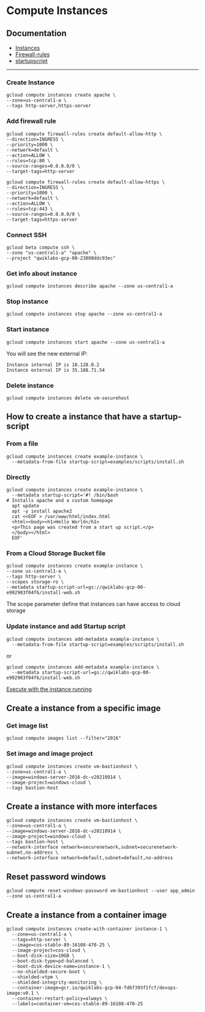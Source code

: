 # Compute Instances

## Documentation

- [Instances](https://cloud.google.com/sdk/gcloud/reference/compute/instances)
- [Firewall-rules](https://cloud.google.com/sdk/gcloud/reference/compute/firewall-rules)
- [startupscript](https://cloud.google.com/compute/docs/startupscript#gcloud)

----

### Create Instance
```
gcloud compute instances create apache \
--zone=us-central1-a \
--tags http-server,https-server
```
### Add firewall rule
```
gcloud compute firewall-rules create default-allow-http \
--direction=INGRESS \
--priority=1000 \
--network=default \
--action=ALLOW \
--rules=tcp:80 \
--source-ranges=0.0.0.0/0 \
--target-tags=http-server

gcloud compute firewall-rules create default-allow-https \
--direction=INGRESS \
--priority=1000 \
--network=default \
--action=ALLOW \
--rules=tcp:443 \
--source-ranges=0.0.0.0/0 \
--target-tags=https-server
```
### Connect SSH
```
gcloud beta compute ssh \
--zone "us-central1-a" "apache" \
--project "qwiklabs-gcp-00-23808ddc93ec"
```
### Get info about instance
```
gcloud compute instances describe apache --zone us-central1-a
```
### Stop instance
```
gcloud compute instances stop apache --zone us-central1-a
```
### Start instance
```
gcloud compute instances start apache --zone us-central1-a
```
You will see the new external IP:
```
Instance internal IP is 10.128.0.2
Instance external IP is 35.188.71.54
```

### Delete instance
```
gcloud compute instances delete vm-securehost
```

## How to create a instance that have a startup-script

### From a file
```
gcloud compute instances create example-instance \
  --metadata-from-file startup-script=examples/scripts/install.sh
```

### Directly
```
gcloud compute instances create example-instance \
  --metadata startup-script='#! /bin/bash
# Installs apache and a custom homepage
  apt update
  apt -y install apache2
  cat <<EOF > /var/www/html/index.html
  <html><body><h1>Hello World</h1>
  <p>This page was created from a start up script.</p>
  </body></html>
  EOF'
```

### From a Cloud Storage Bucket file
```
gcloud compute instances create example-instance \
--zone us-central1-a \
--tags http-server \
--scopes storage-ro \
--metadata startup-script-url=gs://qwiklabs-gcp-00-e992903f04f6/install-web.sh
```

The scope parameter define that instances can have access to cloud storage


### Update instance and add Startup script
```
gcloud compute instances add-metadata example-instance \
  --metadata-from-file startup-script=examples/scripts/install.sh
```
or 
```
gcloud compute instances add-metadata example-instance \
  --metadata startup-script-url=gs://qwiklabs-gcp-00-e992903f04f6/install-web.sh
```

[Execute with the instance running](https://cloud.google.com/compute/docs/startupscript#rerunthescript)

## Create a instance from a specific image

### Get image list
```
gcloud compute images list --filter="2016"
```

### Set image and image project

```
gcloud compute instances create vm-bastionhost \
--zone=us-central1-a \
--image=windows-server-2016-dc-v20210914 \
--image-project=windows-cloud \
--tags bastion-host
```

## Create a instance with more interfaces

```
gcloud compute instances create vm-bastionhost \
--zone=us-central1-a \
--image=windows-server-2016-dc-v20210914 \
--image-project=windows-cloud \
--tags bastion-host \
--network-interface network=securenetwork,subnet=securenetwork-subnet,no-address \
--network-interface network=default,subnet=default,no-address
```

## Reset password windows
```
gcloud compute reset-windows-password vm-bastionhost --user app_admin --zone us-central1-a
```

## Create a instance from a container image

```
gcloud compute instances create-with-container instance-1 \
  --zone=us-central1-a \
  --tags=http-server \
  --image=cos-stable-89-16108-470-25 \
  --image-project=cos-cloud \
  --boot-disk-size=10GB \
  --boot-disk-type=pd-balanced \
  --boot-disk-device-name=instance-1 \
  --no-shielded-secure-boot \
  --shielded-vtpm \
  --shielded-integrity-monitoring \
  --container-image=gcr.io/qwiklabs-gcp-04-fd6f393f1fcf/devops-image:v0.1 \
  --container-restart-policy=always \
  --labels=container-vm=cos-stable-89-16108-470-25
```
